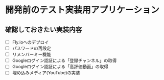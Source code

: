 # 開発前のテスト実装用アプリケーション

## 確認しておきたい実装内容

* [ ] Fly.ioへのデプロイ
* [ ] パスワードの再設定
* [ ] リメンバーミー機能
* [ ] Googleログイン認証による「登録チャンネル」の取得
* [ ] Googleログイン認証による「高評価動画」の取得
* [ ] 埋め込みメディア(YouTube)の実装
